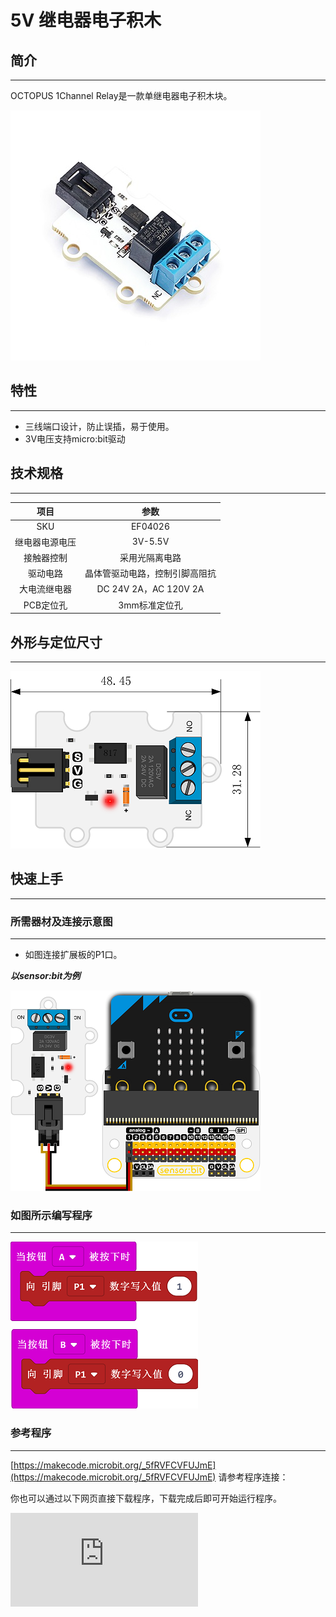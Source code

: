 # 5V 继电器电子积木

## 简介
---
OCTOPUS 1Channel Relay是一款单继电器电子积木块。

 ![](./images/1E9gHLP.jpg)

## 特性
---
- 三线端口设计，防止误插，易于使用。
- 3V电压支持micro:bit驱动

## 技术规格
---

项目 | 参数
:-: | :-:
SKU|EF04026
继电器电源电压|3V-5.5V
接触器控制|采用光隔离电路
驱动电路|晶体管驱动电路，控制引脚高阻抗
大电流继电器|DC 24V 2A，AC 120V 2A
PCB定位孔|3mm标准定位孔


## 外形与定位尺寸
---

 ![](./images/lgUM5rk.png)

## 快速上手
---

### 所需器材及连接示意图
---
- 如图连接扩展板的P1口。

***以sensor:bit为例***

 ![](./images/xcHn45y.png)

### 如图所示编写程序
---

 ![](./images/04026_1.png)

### 参考程序
---

[https://makecode.microbit.org/_5fRVFCVFUJmE](https://makecode.microbit.org/_5fRVFCVFUJmE)
请参考程序连接：

你也可以通过以下网页直接下载程序，下载完成后即可开始运行程序。

<div
    style={{
        position: 'relative',
        paddingBottom: '60%',
        overflow: 'hidden',
    }}
>
    <iframe
        src="https://makecode.microbit.org/_5fRVFCVFUJmE"
        frameborder="0"
        sandbox="allow-popups allow-forms allow-scripts allow-same-origin"
        style={{
            position: 'absolute',
            width: '100%',
            height: '100%',
        }}
    />
</div>
---

### 结果
- 按下micro：bit的A，B键可控制继电器的通断。

## 相关案例
---

## 技术文档
---
